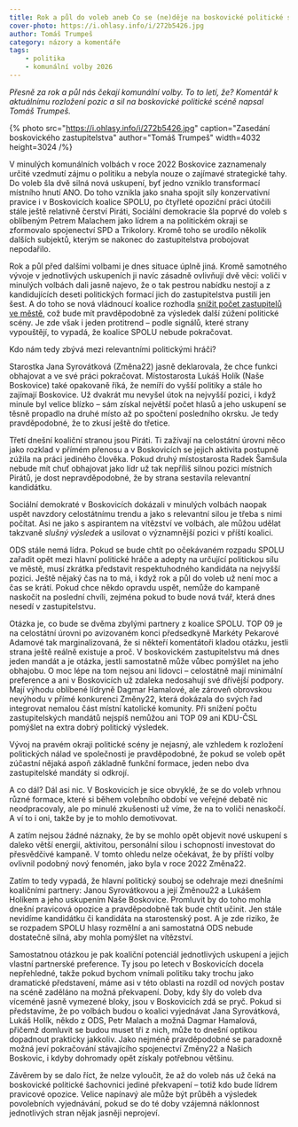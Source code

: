 ```yaml
---
title: Rok a půl do voleb aneb Co se (ne)děje na boskovické politické scéně
cover-photo: https://i.ohlasy.info/i/272b5426.jpg
author: Tomáš Trumpeš
category: názory a komentáře
tags:
    - politika
    - komunální volby 2026
---
```


*Přesně za rok a půl nás čekají komunální volby. To to letí, že? Komentář k aktuálnímu rozložení pozic a sil na boskovické politické scéně napsal Tomáš Trumpeš.*

{% photo src="https://i.ohlasy.info/i/272b5426.jpg" caption="Zasedání boskovického zastupitelstva" author="Tomáš Trumpeš" width=4032 height=3024 /%}

V minulých komunálních volbách v roce 2022 Boskovice zaznamenaly určité vzedmutí zájmu o politiku a nebyla nouze o zajímavé strategické tahy. Do voleb šla dvě silná nová uskupení, byť jedno vzniklo transformací místního hnutí ANO. Do toho vznikla jako snaha spojit síly konzervativní pravice i v Boskovicích koalice SPOLU, po čtyřleté opoziční práci útočili stále ještě relativně čerství Piráti, Sociální demokracie šla poprvé do voleb s oblíbeným Petrem Malachem jako lídrem a na politickém okraji se zformovalo spojenectví SPD a Trikolory. Kromě toho se urodilo několik dalších subjektů, kterým se nakonec do zastupitelstva probojovat nepodařilo.

Rok a půl před dalšími volbami je dnes situace úplně jiná. Kromě samotného vývoje v jednotlivých uskupeních ji navíc zásadně ovlivňují dvě věci: voliči v minulých volbách dali jasně najevo, že o tak pestrou nabídku nestojí a z kandidujících deseti politických formací jich do zastupitelstva pustili jen šest. A do toho se nová vládnoucí koalice rozhodla [snížit počet zastupitelů ve městě](https://ohlasy.info/clanky/2024/10/z-radnice.html), což bude mít pravděpodobně za výsledek další zúžení politické scény. Je zde však i jeden protitrend – podle signálů, které strany vypouštějí, to vypadá, že koalice SPOLU nebude pokračovat.

Kdo nám tedy zbývá mezi relevantními politickými hráči?

Starostka Jana Syrovátková (Změna22) jasně deklarovala, že chce funkci obhajovat a ve své práci pokračovat. Místostarosta Lukáš Holík (Naše Boskovice) také opakovaně říká, že nemíří do vyšší politiky a stále ho zajímají Boskovice. Už dvakrát mu nevyšel útok na nejvyšší pozici, i když minule byl velice blízko – sám získal největší počet hlasů a jeho uskupení se těsně propadlo na druhé místo až po spočtení posledního okrsku. Je tedy pravděpodobné, že to zkusí ještě do třetice.

Třetí dnešní koaliční stranou jsou Piráti. Ti zažívají na celostátní úrovni něco jako rozklad v přímém přenosu a v Boskovicích se jejich aktivita postupně zúžila na práci jediného člověka. Pokud druhý místostarosta Radek Šamšula nebude mít chuť obhajovat jako lídr už tak nepříliš silnou pozici místních Pirátů, je dost nepravděpodobné, že by strana sestavila relevantní kandidátku.

Sociální demokraté v Boskovicích dokázali v minulých volbách naopak uspět navzdory celostátnímu trendu a jako s relevantní silou je třeba s nimi počítat. Asi ne jako s aspirantem na vítězství ve volbách, ale můžou udělat takzvaně *slušný výsledek* a usilovat o významnější pozici v příští koalici.

ODS stále nemá lídra. Pokud se bude chtít po očekávaném rozpadu SPOLU zařadit opět mezi hlavní politické hráče a adepty na určující politickou sílu ve městě, musí zkrátka představit respektuhodného kandidáta na nejvyšší pozici. Ještě nějaký čas na to má, i když rok a půl do voleb už není moc a čas se krátí. Pokud chce někdo opravdu uspět, nemůže do kampaně naskočit na poslední chvíli, zejména pokud to bude nová tvář, která dnes nesedí v zastupitelstvu.

Otázka je, co bude se dvěma zbylými partnery z koalice SPOLU. TOP 09 je na celostátní úrovni po avizovaném konci předsedkyně Markéty Pekarové Adamové tak marginalizovaná, že si někteří komentátoři kladou otázku, jestli strana ještě reálně existuje a proč. V boskovickém zastupitelstvu má dnes jeden mandát a je otázka, jestli samostatně může vůbec pomýšlet na jeho obhajobu. O moc lépe na tom nejsou ani lidovci – celostátně mají minimální preference a ani v Boskovicích už zdaleka nedosahují své dřívější podpory. Mají výhodu oblíbené lídryně Dagmar Hamalové, ale zároveň obrovskou nevýhodu v přímé konkurenci Změny22, která dokázala do svých řad integrovat nemalou část místní katolické komunity. Při snížení počtu zastupitelských mandátů nejspíš nemůžou ani TOP 09 ani KDU-ČSL pomýšlet na extra dobrý politický výsledek.

Vývoj na pravém okraji politické scény je nejasný, ale vzhledem k rozložení politických nálad ve společnosti je pravděpodobné, že pokud se voleb opět zúčastní nějaká aspoň základně funkční formace, jeden nebo dva zastupitelské mandáty si odkrojí.

A co dál? Dál asi nic. V Boskovicích je sice obvyklé, že se do voleb vrhnou různé formace, které si během volebního období ve veřejné debatě nic neodpracovaly, ale po minulé zkušenosti už víme, že na to voliči nenaskočí. A ví to i oni, takže by je to mohlo demotivovat. 

A zatím nejsou žádné náznaky, že by se mohlo opět objevit nové uskupení s daleko větší energií, aktivitou, personální silou i schopností investovat do přesvědčivé kampaně. V tomto ohledu nelze očekávat, že by příští volby ovlivnil podobný nový fenomén, jako byla v roce 2022 Změna22.

Zatím to tedy vypadá, že hlavní politický souboj se odehraje mezi dnešními koaličními partnery: Janou Syrovátkovou a její Změnou22 a Lukášem Holíkem a jeho uskupením Naše Boskovice. Promluvit by do toho mohla dnešní pravicová opozice a pravděpodobně tak bude chtít učinit. Jen stále nevidíme kandidátku či kandidáta na starostenský post. A je zde riziko, že se rozpadem SPOLU hlasy rozmělní a ani samostatná ODS nebude dostatečně silná, aby mohla pomýšlet na vítězství.

Samostatnou otázkou je pak koaliční potenciál jednotlivých uskupení a jejich vlastní partnerské preference. Ty jsou po letech v Boskovicích docela nepřehledné, takže pokud bychom vnímali politiku taky trochu jako dramatické představení, máme asi v této oblasti na rozdíl od nových postav na scéně zaděláno na možná překvapení. Doby, kdy šly do voleb dva víceméně jasně vymezené bloky, jsou v Boskovicích zdá se pryč. Pokud si představíme, že po volbách budou o koalici vyjednávat Jana Syrovátková, Lukáš Holík, někdo z ODS, Petr Malach a možná Dagmar Hamalová, přičemž domluvit se budou muset tři z nich, může to dnešní optikou dopadnout prakticky jakkoliv. Jako nejméně pravděpodobné se paradoxně možná jeví pokračování stávajícího spojenectví Změny22 a Našich Boskovic, i kdyby dohromady opět získaly potřebnou většinu.

Závěrem by se dalo říct, že nelze vyloučit, že až do voleb nás už čeká na boskovické politické šachovnici jediné překvapení – totiž kdo bude lídrem pravicové opozice. Velice napínavý ale může být průběh a výsledek povolebních vyjednávání, pokud se do té doby vzájemná náklonnost jednotlivých stran nějak jasněji neprojeví.